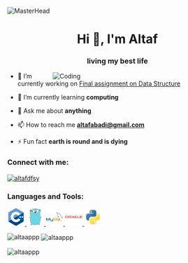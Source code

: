![MasterHead](https://mir-s3-cdn-cf.behance.net/project_modules/1400/475eb095746151.5e9ecde695f7a.gif)
<h1 align="center">Hi 👋, I'm Altaf</h1>
<h3 align="center">living my best life</h3>
<img align="right" alt="Coding" width="400" src="https://media.giphy.com/media/qgQUggAC3Pfv687qPC/giphy.gif">

- 🔭 I’m currently working on [Final assignment on Data Structure](https://github.com/altaappp/tubestd)

- 🌱 I’m currently learning **computing**

- 💬 Ask me about **anything**

- 📫 How to reach me **altafabadi@gmail.com**

- ⚡ Fun fact **earth is round and is dying**

<h3 align="left">Connect with me:</h3>
<p align="left">
<a href="https://instagram.com/altafdfsy" target="blank"><img align="center" src="https://raw.githubusercontent.com/rahuldkjain/github-profile-readme-generator/master/src/images/icons/Social/instagram.svg" alt="altafdfsy" height="30" width="40" /></a>
</p>

<h3 align="left">Languages and Tools:</h3>
<p align="left"> <a href="https://www.w3schools.com/cpp/" target="_blank" rel="noreferrer"> <img src="https://raw.githubusercontent.com/devicons/devicon/master/icons/cplusplus/cplusplus-original.svg" alt="cplusplus" width="40" height="40"/> </a> <a href="https://golang.org" target="_blank" rel="noreferrer"> <img src="https://raw.githubusercontent.com/devicons/devicon/master/icons/go/go-original.svg" alt="go" width="40" height="40"/> </a> <a href="https://www.mysql.com/" target="_blank" rel="noreferrer"> <img src="https://raw.githubusercontent.com/devicons/devicon/master/icons/mysql/mysql-original-wordmark.svg" alt="mysql" width="40" height="40"/> </a> <a href="https://www.oracle.com/" target="_blank" rel="noreferrer"> <img src="https://raw.githubusercontent.com/devicons/devicon/master/icons/oracle/oracle-original.svg" alt="oracle" width="40" height="40"/> </a> <a href="https://www.python.org" target="_blank" rel="noreferrer"> <img src="https://raw.githubusercontent.com/devicons/devicon/master/icons/python/python-original.svg" alt="python" width="40" height="40"/> </a> </p>

<p><img align="left" src="https://github-readme-stats.vercel.app/api/top-langs?username=altaappp&show_icons=true&theme=tokyonight&locale=en&layout=compact" alt="altaappp" /></p>

<p>&nbsp;<img align="center" src="https://github-readme-stats.vercel.app/api?username=altaappp&show_icons=true&locale=en" alt="altaappp" /></p>

<p><img align="center" src="https://github-readme-streak-stats.herokuapp.com/?user=altaappp&" alt="altaappp" /></p>

